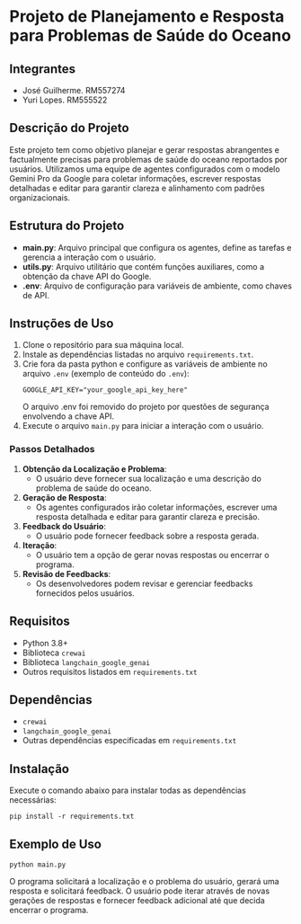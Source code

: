 # Projeto de Planejamento e Resposta para Problemas de Saúde do Oceano

## Integrantes
- José Guilherme. RM557274
- Yuri Lopes. RM555522

## Descrição do Projeto

Este projeto tem como objetivo planejar e gerar respostas abrangentes e factualmente precisas para problemas de saúde do oceano reportados por usuários. Utilizamos uma equipe de agentes configurados com o modelo Gemini Pro da Google para coletar informações, escrever respostas detalhadas e editar para garantir clareza e alinhamento com padrões organizacionais.

## Estrutura do Projeto

- **main.py**: Arquivo principal que configura os agentes, define as tarefas e gerencia a interação com o usuário.
- **utils.py**: Arquivo utilitário que contém funções auxiliares, como a obtenção da chave API do Google.
- **.env**: Arquivo de configuração para variáveis de ambiente, como chaves de API.

## Instruções de Uso

1. Clone o repositório para sua máquina local.
2. Instale as dependências listadas no arquivo `requirements.txt`.
3. Crie fora da pasta python e configure as variáveis de ambiente no arquivo `.env` (exemplo de conteúdo do `.env`):
    ```
    GOOGLE_API_KEY="your_google_api_key_here"
    ```
    O arquivo .env foi removido do projeto por questões de segurança envolvendo a chave API.
4. Execute o arquivo `main.py` para iniciar a interação com o usuário.

### Passos Detalhados

1. **Obtenção da Localização e Problema**:
    - O usuário deve fornecer sua localização e uma descrição do problema de saúde do oceano.
2. **Geração de Resposta**:
    - Os agentes configurados irão coletar informações, escrever uma resposta detalhada e editar para garantir clareza e precisão.
3. **Feedback do Usuário**:
    - O usuário pode fornecer feedback sobre a resposta gerada.
4. **Iteração**:
    - O usuário tem a opção de gerar novas respostas ou encerrar o programa.
5. **Revisão de Feedbacks**:
    - Os desenvolvedores podem revisar e gerenciar feedbacks fornecidos pelos usuários.

## Requisitos

- Python 3.8+
- Biblioteca `crewai`
- Biblioteca `langchain_google_genai`
- Outros requisitos listados em `requirements.txt`

## Dependências

- `crewai`
- `langchain_google_genai`
- Outras dependências especificadas em `requirements.txt`

## Instalação

Execute o comando abaixo para instalar todas as dependências necessárias:

```
pip install -r requirements.txt
```

## Exemplo de Uso

```
python main.py
```

O programa solicitará a localização e o problema do usuário, gerará uma resposta e solicitará feedback. O usuário pode iterar através de novas gerações de respostas e fornecer feedback adicional até que decida encerrar o programa.